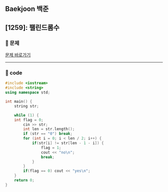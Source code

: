 ## Baekjoon 백준

## [1259]: 팰린드롬수

### 🌴 문제

[문제 바로가기](https://www.acmicpc.net/problem/1259) <br>

---

### 🤠 code

```cpp
#include <iostream>
#include <string>
using namespace std;

int main() {
	string str;

	while (1) {
	int flag = 0;
		cin >> str;
		int len = str.length();
		if (str == "0") break;
		for (int i = 0; i < len / 2; i++) {
			if(str[i] != str[len - 1 - i]) {
				flag = 1;
				cout << "no\n";
				break;
			}
		}
		if(flag == 0) cout << "yes\n";
	}
	return 0;
}
```
